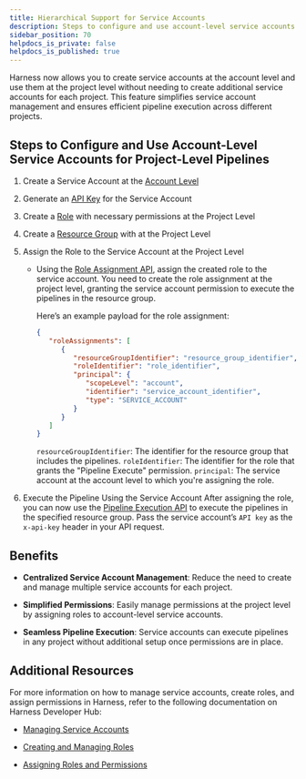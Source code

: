 ```yaml
---
title: Hierarchical Support for Service Accounts
description: Steps to configure and use account-level service accounts at project level.
sidebar_position: 70
helpdocs_is_private: false
helpdocs_is_published: true
---
```


Harness now allows you to create service accounts at the account level and use them at the project level without needing to create additional service accounts for each project. This feature simplifies service account management and ensures efficient pipeline execution across different projects.

## Steps to Configure and Use Account-Level Service Accounts for Project-Level Pipelines

1. Create a Service Account at the [Account Level](./add-and-manage-service-account.md#create-a-service-account)

2. Generate an [API Key](./add-and-manage-service-account.md#manage-api-keys) for the Service Account

4. Create a [Role](./add-manage-roles.md#create-a-role) with necessary permissions at the Project Level

5. Create a [Resource Group](./add-resource-groups.md#create-a-resource-group) with at the Project Level

6. Assign the Role to the Service Account at the Project Level

   - Using the [Role Assignment API](https://apidocs.harness.io/tag/Role-Assignments#operation/postRoleAssignments), assign the created role to the service account. You need to create the role assignment at the project level, granting the service account permission to execute the pipelines in the resource group.

      Here’s an example payload for the role assignment:
      ```json
      {
         "roleAssignments": [
            {
               "resourceGroupIdentifier": "resource_group_identifier",
               "roleIdentifier": "role_identifier",
               "principal": {
                  "scopeLevel": "account",
                  "identifier": "service_account_identifier",
                  "type": "SERVICE_ACCOUNT"
               }
            }
         ]
      }
      ```
      `resourceGroupIdentifier`: The identifier for the resource group that includes the pipelines.
      `roleIdentifier`: The identifier for the role that grants the "Pipeline Execute" permission.
      `principal`: The service account at the account level to which you're assigning the role.

7. Execute the Pipeline Using the Service Account
After assigning the role, you can now use the [Pipeline Execution API](./https://apidocs.harness.io/tag/Pipeline-Execution#operation/execute-pipeline) to execute the pipelines in the specified resource group. Pass the service account’s `API key` as the `x-api-key` header in your API request.

## Benefits

- **Centralized Service Account Management**: Reduce the need to create and manage multiple service accounts for each project.

- **Simplified Permissions**: Easily manage permissions at the project level by assigning roles to account-level service accounts.

- **Seamless Pipeline Execution**: Service accounts can execute pipelines in any project without additional setup once permissions are in place.

## Additional Resources
For more information on how to manage service accounts, create roles, and assign permissions in Harness, refer to the following documentation on Harness Developer Hub:

- [Managing Service Accounts](./add-and-manage-service-account.md)

- [Creating and Managing Roles](./add-manage-roles.md)

- [Assigning Roles and Permissions](./rbac-in-harness.md)